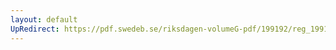 ```yaml
---
layout: default
UpRedirect: https://pdf.swedeb.se/riksdagen-volumeG-pdf/199192/reg_199192/reg_199192_0929.pdf
---
```

